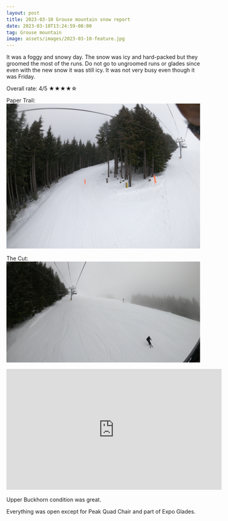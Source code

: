 ```yaml
---
layout: post
title: 2023-03-10 Grouse mountain snow report
date: 2023-03-10T13:24:59-08:00
tag: Grouse mountain
image: assets/images/2023-03-10-feature.jpg
---
```

It was a foggy and snowy day. The snow was icy and hard-packed but they groomed the most of the runs. Do not go to ungroomed runs or glades since even with the new snow it was still icy. It was not very busy even though it was Friday.

Overall rate: 4/5 ★★★★☆

Paper Trail:
![](/assets/images/2023-03-10-paper-trail.JPG)

The Cut:
![](/assets/images/2023-03-10-feature.jpg)

<iframe width="560" height="315" src="https://www.youtube.com/embed/GgdG4Tv-I30" title="YouTube video player" frameborder="0" allow="accelerometer; autoplay; clipboard-write; encrypted-media; gyroscope; picture-in-picture; web-share" allowfullscreen></iframe>

Upper Buckhorn condition was great.

Everything was open except for Peak Quad Chair and part of Expo Glades.
